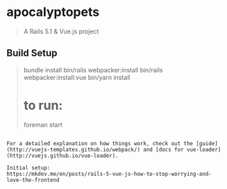 # apocalyptopets

> A Rails 5.1 & Vue.js project

## Build Setup
> bundle install
> bin/rails webpacker:install
> bin/rails webpacker:install:vue
> bin/yarn install
> # to run:
> foreman start

```

For a detailed explanation on how things work, check out the [guide](http://vuejs-templates.github.io/webpack/) and [docs for vue-loader](http://vuejs.github.io/vue-loader).

Initial setup:
https://mkdev.me/en/posts/rails-5-vue-js-how-to-stop-worrying-and-love-the-frontend